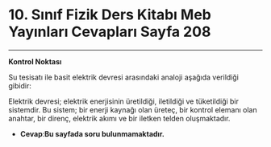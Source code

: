 # 10. Sınıf Fizik Ders Kitabı Meb Yayınları Cevapları Sayfa 208

---

**Kontrol Noktası**

Su tesisatı ile basit elektrik devresi arasındaki analoji aşağıda verildiği gibidir:

Elektrik devresi; elektrik enerjisinin üretildiği, iletildiği ve tüketildiği bir sistemdir. Bu sistem; bir enerji kaynağı olan üreteç, bir kontrol elemanı olan anahtar, bir direnç, elektrik akımı ve bir iletken telden oluşmaktadır.

-   **Cevap**:**Bu sayfada soru bulunmamaktadır.**